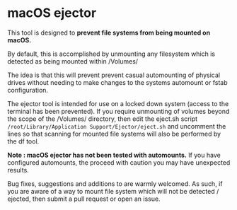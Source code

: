 # macOS ejector

This tool is designed to **prevent file systems from being mounted on macOS.**

By default, this is accomplished by unmounting any filesystem which is detected as being mounted within /Volumes/

The idea is that this will prevent prevent casual automounting of physical drives without needing to make changes to the systems automount or fstab configuration. 

The ejector tool is intended for use on a locked down system (access to the terminal has been prevented). If you require unmounting of volumes beyond the scope of the /Volumes/ directory, then edit the eject.sh script `/root/Library/Application Support/Ejector/eject.sh` and uncomment the lines so that scanning for mounted file systems will also be performed by the df tool.

**Note : macOS ejector has not been tested with automounts.** If you have configured automounts, the proceed with caution you may have unexpected results.

Bug fixes, suggestions and additions to  are warmly welcomed. As such, if you are aware of a way to mount file system which will not be detected / ejected, then submit a pull request or open an issue.



